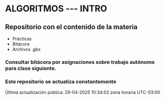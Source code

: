 # ALGORITMOS --- INTRO

## Repositorio con el contenido de la materia

- Prácticas
- Bitácora
- Archivos .gbs

### Consultar bitácora por asignaciones sobre trabajo autónomo para clase siguiente. 

### Este repositorio se actualiza constantemente


Última actualización pública: 29-04-2025 10:34:02 zona horaria UTC-03:00
